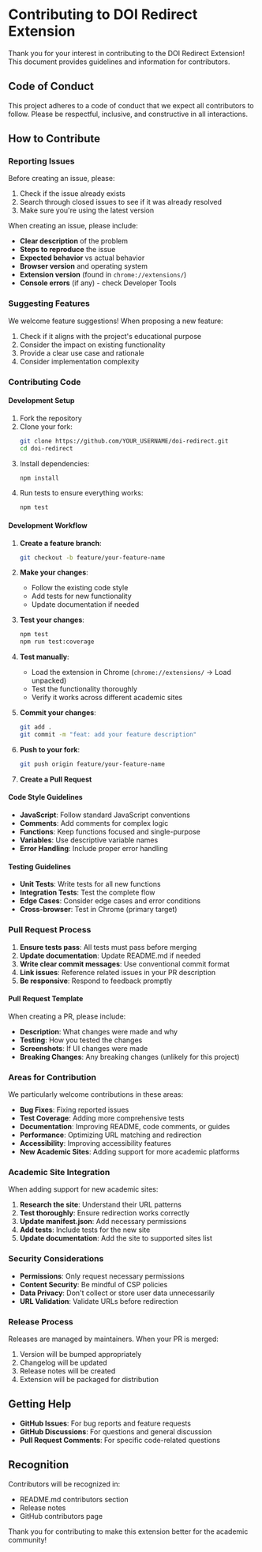 # Contributing to DOI Redirect Extension

Thank you for your interest in contributing to the DOI Redirect Extension! This document provides guidelines and information for contributors.

## Code of Conduct

This project adheres to a code of conduct that we expect all contributors to follow. Please be respectful, inclusive, and constructive in all interactions.

## How to Contribute

### Reporting Issues

Before creating an issue, please:

1. Check if the issue already exists
2. Search through closed issues to see if it was already resolved
3. Make sure you're using the latest version

When creating an issue, please include:

- **Clear description** of the problem
- **Steps to reproduce** the issue
- **Expected behavior** vs actual behavior
- **Browser version** and operating system
- **Extension version** (found in `chrome://extensions/`)
- **Console errors** (if any) - check Developer Tools

### Suggesting Features

We welcome feature suggestions! When proposing a new feature:

1. Check if it aligns with the project's educational purpose
2. Consider the impact on existing functionality
3. Provide a clear use case and rationale
4. Consider implementation complexity

### Contributing Code

#### Development Setup

1. Fork the repository
2. Clone your fork:
   ```bash
   git clone https://github.com/YOUR_USERNAME/doi-redirect.git
   cd doi-redirect
   ```
3. Install dependencies:
   ```bash
   npm install
   ```
4. Run tests to ensure everything works:
   ```bash
   npm test
   ```

#### Development Workflow

1. **Create a feature branch**:
   ```bash
   git checkout -b feature/your-feature-name
   ```

2. **Make your changes**:
   - Follow the existing code style
   - Add tests for new functionality
   - Update documentation if needed

3. **Test your changes**:
   ```bash
   npm test
   npm run test:coverage
   ```

4. **Test manually**:
   - Load the extension in Chrome (`chrome://extensions/` → Load unpacked)
   - Test the functionality thoroughly
   - Verify it works across different academic sites

5. **Commit your changes**:
   ```bash
   git add .
   git commit -m "feat: add your feature description"
   ```

6. **Push to your fork**:
   ```bash
   git push origin feature/your-feature-name
   ```

7. **Create a Pull Request**

#### Code Style Guidelines

- **JavaScript**: Follow standard JavaScript conventions
- **Comments**: Add comments for complex logic
- **Functions**: Keep functions focused and single-purpose
- **Variables**: Use descriptive variable names
- **Error Handling**: Include proper error handling

#### Testing Guidelines

- **Unit Tests**: Write tests for all new functions
- **Integration Tests**: Test the complete flow
- **Edge Cases**: Consider edge cases and error conditions
- **Cross-browser**: Test in Chrome (primary target)

### Pull Request Process

1. **Ensure tests pass**: All tests must pass before merging
2. **Update documentation**: Update README.md if needed
3. **Write clear commit messages**: Use conventional commit format
4. **Link issues**: Reference related issues in your PR description
5. **Be responsive**: Respond to feedback promptly

#### Pull Request Template

When creating a PR, please include:

- **Description**: What changes were made and why
- **Testing**: How you tested the changes
- **Screenshots**: If UI changes were made
- **Breaking Changes**: Any breaking changes (unlikely for this project)

### Areas for Contribution

We particularly welcome contributions in these areas:

- **Bug Fixes**: Fixing reported issues
- **Test Coverage**: Adding more comprehensive tests
- **Documentation**: Improving README, code comments, or guides
- **Performance**: Optimizing URL matching and redirection
- **Accessibility**: Improving accessibility features
- **New Academic Sites**: Adding support for more academic platforms

### Academic Site Integration

When adding support for new academic sites:

1. **Research the site**: Understand their URL patterns
2. **Test thoroughly**: Ensure redirection works correctly
3. **Update manifest.json**: Add necessary permissions
4. **Add tests**: Include tests for the new site
5. **Update documentation**: Add the site to supported sites list

### Security Considerations

- **Permissions**: Only request necessary permissions
- **Content Security**: Be mindful of CSP policies
- **Data Privacy**: Don't collect or store user data unnecessarily
- **URL Validation**: Validate URLs before redirection

### Release Process

Releases are managed by maintainers. When your PR is merged:

1. Version will be bumped appropriately
2. Changelog will be updated
3. Release notes will be created
4. Extension will be packaged for distribution

## Getting Help

- **GitHub Issues**: For bug reports and feature requests
- **GitHub Discussions**: For questions and general discussion
- **Pull Request Comments**: For specific code-related questions

## Recognition

Contributors will be recognized in:
- README.md contributors section
- Release notes
- GitHub contributors page

Thank you for contributing to make this extension better for the academic community!
